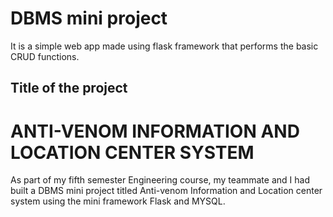 # DBMS mini project
It is a simple web app made using flask framework that performs the basic CRUD functions.

## Title of the project
# ANTI-VENOM INFORMATION AND LOCATION CENTER SYSTEM

As part of my fifth semester Engineering course, my teammate and I had built a DBMS mini project titled Anti-venom Information and Location center system using the mini framework Flask and MYSQL.
